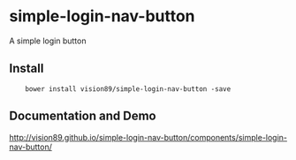 # simple-login-nav-button

A simple login button

## Install

		bower install vision89/simple-login-nav-button -save
		
## Documentation and Demo

  http://vision89.github.io/simple-login-nav-button/components/simple-login-nav-button/
